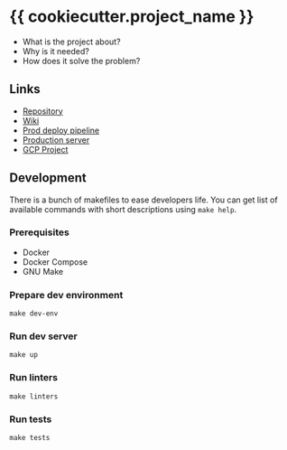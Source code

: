 # {{ cookiecutter.project_name }}

+ What is the project about?
+ Why is it needed?
+ How does it solve the problem?

## Links

* [Repository]()
* [Wiki]()
* [Prod deploy pipeline]()
* [Production server]()
* [GCP Project]()


## Development

There is a bunch of makefiles to ease developers life. You can get list of available commands with short descriptions using `make help`.

### Prerequisites

* Docker
* Docker Compose
* GNU Make

### Prepare dev environment

`make dev-env`

### Run dev server

`make up`

### Run linters

`make linters`

### Run tests 

`make tests`
